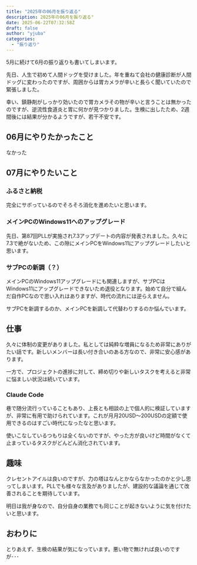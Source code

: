 ```yaml
---
title: "2025年の06月を振り返る"
description: 2025年の06月を振り返る"
date: 2025-06-22T07:32:58Z
draft: false
author: "yjuba"
categories:
  - "振り返り"
---
```


5月に続けて6月の振り返りも書いてしまいます。

先日、人生で初めて人間ドッグを受けました。年を重ねて会社の健康診断が人間ドッグに変わったのですが、周囲からは胃カメラが辛いと長らく聞いていたので緊張しました。

幸い、鎮静剤がしっかり効いたので胃カメラその物が辛いと言うことは無かったのですが、逆流性食道炎と胃に何かが見つかりました。生検に出したため、2週間後には結果が分かるようですが、若干不安です。

## 06月にやりたかったこと
なかった

## 07月にやりたいこと

### ふるさと納税
完全にサボっているのでそろそろ消化を進めたいと思います。

### メインPCのWindows11へのアップグレード
先日、第87回PLLが実施され7.3アップデートの内容が発表されました。久々に7.3で絶がないため、この隙にメインPCをWindows11にアップグレードしたいと思います。

### サブPCの新調（？）
メインPCのWindows11アップグレードにも関連しますが、サブPCはWindows11にアップグレードできないため退役となります。始めて自分で組んだ自作PCなので思い入れはありますが、時代の流れには逆らえません。

サブPCを新調するのか、メインPCを新調して代替わりするのか悩んでいます。

## 仕事
久々に体制の変更がありました。私としては純粋な増員になるため非常にありがたい話です。新しいメンバーは長い付き合いのある方なので、非常に安心感があります。

一方で、プロジェクトの進捗に対して、締め切りや新しいタスクを考えると非常に悩ましい状況は続いています。

### Claude Code
巷で随分流行っていることもあり、上長とも相談の上で個人的に検証していますが、非常に有用で助けられています。これが月月20USD～200USDの定額で使用できるのはすごい時代になったなと思います。

使いこなしているつもりは全くないのですが、やった方が良いけど時間がなくて止まっているタスクがどんどん消化されています。

## 趣味
クレセントアイルは良いのですが、力の塔はなんとかならなかったのかと少し思ってしまいます。PLLでも様々な言及がありましたが、建設的な議論を通じて改善されることを期待しています。

明日は我が身なので、自分自身の業務でも同じことが起きないように気を付けたいと思います。

## おわりに
とりあえず、生検の結果が気になっています。悪い物で無ければ良いのですが･･･
